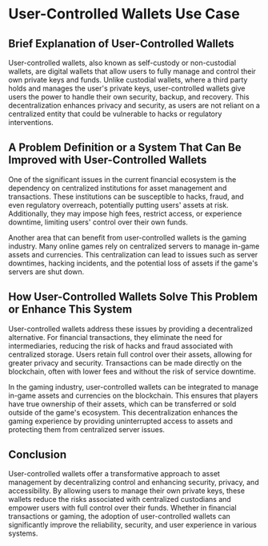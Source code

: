 # User-Controlled Wallets Use Case

## Brief Explanation of User-Controlled Wallets

User-controlled wallets, also known as self-custody or non-custodial wallets, are digital wallets that allow users to fully manage and control their own private keys and funds. Unlike custodial wallets, where a third party holds and manages the user's private keys, user-controlled wallets give users the power to handle their own security, backup, and recovery. This decentralization enhances privacy and security, as users are not reliant on a centralized entity that could be vulnerable to hacks or regulatory interventions.

## A Problem Definition or a System That Can Be Improved with User-Controlled Wallets

One of the significant issues in the current financial ecosystem is the dependency on centralized institutions for asset management and transactions. These institutions can be susceptible to hacks, fraud, and even regulatory overreach, potentially putting users' assets at risk. Additionally, they may impose high fees, restrict access, or experience downtime, limiting users' control over their own funds.

Another area that can benefit from user-controlled wallets is the gaming industry. Many online games rely on centralized servers to manage in-game assets and currencies. This centralization can lead to issues such as server downtimes, hacking incidents, and the potential loss of assets if the game's servers are shut down.

## How User-Controlled Wallets Solve This Problem or Enhance This System

User-controlled wallets address these issues by providing a decentralized alternative. For financial transactions, they eliminate the need for intermediaries, reducing the risk of hacks and fraud associated with centralized storage. Users retain full control over their assets, allowing for greater privacy and security. Transactions can be made directly on the blockchain, often with lower fees and without the risk of service downtime.

In the gaming industry, user-controlled wallets can be integrated to manage in-game assets and currencies on the blockchain. This ensures that players have true ownership of their assets, which can be transferred or sold outside of the game's ecosystem. This decentralization enhances the gaming experience by providing uninterrupted access to assets and protecting them from centralized server issues.

## Conclusion

User-controlled wallets offer a transformative approach to asset management by decentralizing control and enhancing security, privacy, and accessibility. By allowing users to manage their own private keys, these wallets reduce the risks associated with centralized custodians and empower users with full control over their funds. Whether in financial transactions or gaming, the adoption of user-controlled wallets can significantly improve the reliability, security, and user experience in various systems.
